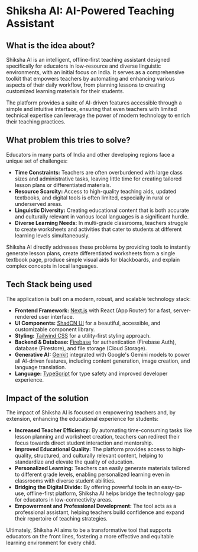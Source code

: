 # Shiksha AI: AI-Powered Teaching Assistant

## What is the idea about?

Shiksha AI is an intelligent, offline-first teaching assistant designed specifically for educators in low-resource and diverse linguistic environments, with an initial focus on India. It serves as a comprehensive toolkit that empowers teachers by automating and enhancing various aspects of their daily workflow, from planning lessons to creating customized learning materials for their students.

The platform provides a suite of AI-driven features accessible through a simple and intuitive interface, ensuring that even teachers with limited technical expertise can leverage the power of modern technology to enrich their teaching practices.

## What problem this tries to solve?

Educators in many parts of India and other developing regions face a unique set of challenges:

*   **Time Constraints:** Teachers are often overburdened with large class sizes and administrative tasks, leaving little time for creating tailored lesson plans or differentiated materials.
*   **Resource Scarcity:** Access to high-quality teaching aids, updated textbooks, and digital tools is often limited, especially in rural or underserved areas.
*   **Linguistic Diversity:** Creating educational content that is both accurate and culturally relevant in various local languages is a significant hurdle.
*   **Diverse Learning Needs:** In multi-grade classrooms, teachers struggle to create worksheets and activities that cater to students at different learning levels simultaneously.

Shiksha AI directly addresses these problems by providing tools to instantly generate lesson plans, create differentiated worksheets from a single textbook page, produce simple visual aids for blackboards, and explain complex concepts in local languages.

## Tech Stack being used

The application is built on a modern, robust, and scalable technology stack:

*   **Frontend Framework:** [Next.js](https://nextjs.org/) with React (App Router) for a fast, server-rendered user interface.
*   **UI Components:** [ShadCN UI](https://ui.shadcn.com/) for a beautiful, accessible, and customizable component library.
*   **Styling:** [Tailwind CSS](https://tailwindcss.com/) for a utility-first styling approach.
*   **Backend & Database:** [Firebase](https://firebase.google.com/) for authentication (Firebase Auth), database (Firestore), and file storage (Cloud Storage).
*   **Generative AI:** [Genkit](https://firebase.google.com/docs/genkit) integrated with Google's Gemini models to power all AI-driven features, including content generation, image creation, and language translation.
*   **Language:** [TypeScript](https://www.typescriptlang.org/) for type safety and improved developer experience.

## Impact of the solution

The impact of Shiksha AI is focused on empowering teachers and, by extension, enhancing the educational experience for students:

*   **Increased Teacher Efficiency:** By automating time-consuming tasks like lesson planning and worksheet creation, teachers can redirect their focus towards direct student interaction and mentorship.
*   **Improved Educational Quality:** The platform provides access to high-quality, structured, and culturally relevant content, helping to standardize and elevate the quality of education.
*   **Personalized Learning:** Teachers can easily generate materials tailored to different grade levels, enabling personalized learning even in classrooms with diverse student abilities.
*   **Bridging the Digital Divide:** By offering powerful tools in an easy-to-use, offline-first platform, Shiksha AI helps bridge the technology gap for educators in low-connectivity areas.
*   **Empowerment and Professional Development:** The tool acts as a professional assistant, helping teachers build confidence and expand their repertoire of teaching strategies.

Ultimately, Shiksha AI aims to be a transformative tool that supports educators on the front lines, fostering a more effective and equitable learning environment for every child.
